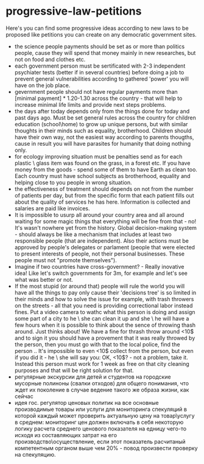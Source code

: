 # progressive-law-petitions
Here's you can find some progressive ideas according to new laws to be proposed like petitions you can create on any democratic government sites.

- the science people payments should be set as or more than politics people, cause they will spend that money mainly in new researches, but not on food and clothes etc.
- each government person must be sertificated with 2-3 independent psychiater tests (better if in several countries) before doing a job to prevent general vulnerabilities according to gathered 'power' you will have on the job place.
- gevernment people should not have regular payments more than [minimal payment] * 1.20-1.30 across the country - that will help to increase minimal life limits and provide next steps problems.
- the days after today depends only from the things done for today and past days ago. Must be set general rules across the country for children education (school\home) to grow up unique persons, but with similar thoughts in their minds such as equality, brotherhood. Children should have their own way, not the easiest way according to parents thougths, cause in result you will have parasites for humanity that doing nothing only.
- for ecology improving situation must be penalties send as for each plastic \ glass item was found on the grass, in a forest etc. If you have money from the goods - spend some of them to have Earth as clean too.
Each country must have school subjects as brotherhood, equality and helping close to you people in wrong situation.
- the effectiveness of treatment should depends on not from the number of patients per day, but from the specific form that each patient fills out about the quality of services he has here. Information is collected and salaries are paid like invoices.
- It is impossible to usurp all around your country area and all around waiting for some magic things that everything will be fine from that - no! It's wasn't nowhere yet from the history. Global decision-making system - should always be like a mechanism that includes at least two responsible people (that are independent). Also their actions must be approved by people's delegates or parlament (people that were elected to present interests of people, not their personal businesses. These people must not "promote themselves").
- Imagine if two countries have cross-government? - Really inovative idea! Like let's switch governments for 3m, for example and let's see what was better or not.
- If the most stupid (or around that) people will rule the world you will have all the things to pay only cause their 'decisions tree' is so limited in their minds and 
how to solve the issue for example, with trash throwers on the streets - all that you need is providing correctional labor instead fines. Put a video camera to wathc what this person is doing and assign some part of a city to he \ she can clean it up and she \ he will have a few hours when it is possible to think about the sence of throwing thash around. Just thinks about! We have a fine for thrash throw around <10$ and to sign it you should have a provement that it was really throwed by the person, then you must go with that to the local police, find the person .. It's impossible to even <10$ collect from the person, but even if you did it - he \ she will say you: OK, <10$? - not a problem, take it. Instead this person must work for 1 week as free on that city cleaning purposes and that will be right solution for that.
- регулярные экскурсии для детей и студентов на городские мусорные полиноны (свалки отходов) для общего понимания, что ждет их поколение в случае ведение такого же образа жизни, как сейчас
- идея гос. регулятор ценовых политик на все основные производимые товары или услуги для мониторинга спекуляций в которой каждый может проверить актуальную цену на товар\услугу в среднем: мониторинг цен должен включать в себя некоторую логику расчета среднего ценового показателя на едницу чего-то исходя из составляющих затрат на его производство\осуществление, если этот показатель расчитаный компетентным органом выше чем 20% - повод произвести проверку на спекуляцию. 

